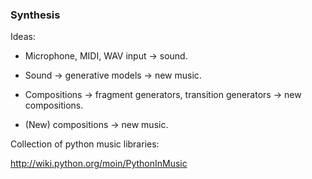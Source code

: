 ### Synthesis 

Ideas:

-	Microphone, MIDI, WAV input -> sound.

-	Sound -> generative models -> new music.

-	Compositions -> fragment generators, transition generators -> new compositions.

-	(New) compositions -> new music.

Collection of python music libraries:

http://wiki.python.org/moin/PythonInMusic
